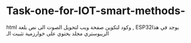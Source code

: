 # Task-one-for-IOT-smart-methods-
html  وكود لتكوين صفحة ويب لتحويل الصوت الى نص بلغة ,  ESP32يوجد في هذا الريبوستري مجلد يحتوي على خوارزمية تثبيت الـ
